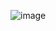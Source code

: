 ![image](https://user-images.githubusercontent.com/87574080/202372935-f56c2d14-68f7-44d2-8943-1f5e09bf9026.png)
